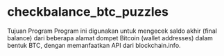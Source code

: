 # checkbalance_btc_puzzles
Tujuan Program Program ini digunakan untuk mengecek saldo akhir (final balance) dari beberapa alamat dompet Bitcoin (wallet addresses) dalam bentuk BTC, dengan memanfaatkan API dari blockchain.info.

